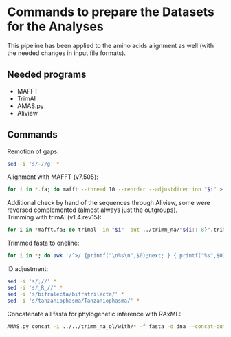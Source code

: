# Commands to prepare the Datasets for the Analyses
This pipeline has been applied to the amino acids alignment as well (with the needed changes in input file formats).
## Needed programs
- MAFFT
- TrimAl
- AMAS.py
- Aliview
## Commands
Remotion of gaps:
```sh
sed -i 's/-//g' *
```
Alignment with MAFFT (v7.505):
```sh
for i in *.fa; do mafft --thread 10 --reorder --adjustdirection "$i" > ../mafft_na/"${i::-3}"mafft.fa; done 
```
Additional check by hand of the sequences through Aliview, some were reversed complemented (almost always just the outgroups).  
Trimming with trimAl (v1.4.rev15):
```sh
for i in *mafft.fa; do trimal -in "$i" -out ../trimm_na/"${i::-8}".trim.faa -gappyout -resoverlap 0.80 -seqoverlap 80; done
```
Trimmed fasta to oneline:
```sh
for i in *; do awk '/^>/ {printf("\n%s\n",$0);next; } { printf("%s",$0);}  END {printf("\n");}' < "$i" > ../../trimm_na_ol/with/"$i".ol; done
```
ID adjustment:
```sh
sed -i 's/;//' *
sed -i 's/_R_//' *
sed -i 's/bifralecta/bifratrilecta/' *
sed -i 's/tanzaniophasma/Tanzaniophasma/' *
```
Concatenate all fasta for phylogenetic inference with RAxML:
```sh
AMAS.py concat -i ../../trimm_na_ol/with/* -f fasta -d dna --concat-out ./concat_with.fa --part-format raxml
```
